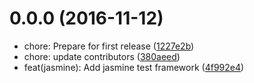 <a name="0.0.0"></a>
# 0.0.0 (2016-11-12)

* chore: Prepare for first release ([1227e2b](https://github.com/stryker-mutator/stryker-jasmine/commit/1227e2b))
* chore: update contributors ([380aeed](https://github.com/stryker-mutator/stryker-jasmine/commit/380aeed))
* feat(jasmine): Add jasmine test framework ([4f992e4](https://github.com/stryker-mutator/stryker-jasmine/commit/4f992e4))



